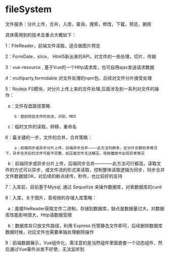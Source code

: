 # fileSystem
文件服务：分片上传，合并，入库，查询，搜索，修改，下载，预览，删除

具体需用到的技术及重点大概如下：

1：FileReader，前端文件读取，适合做图片预览

2：FormDate，slice， Html5新出来的API，对文件的一些处理，切片，传输

3：vue-resource , 基于Vue的一个Http请求库，也可自用ajax发送请求数据

4：multiparty,formidable 对文件处理的npm包，后续对文件分片接受处理

5：Nodejs FS模块，对分片上传上来的文件处理,后面涉及到一系列对文件的操作：

        a：文件存盘路径策略
   
        b：提前校验文件的状态，识别，MD5
   
        c：临时文件的读取，转移，重命名
   
   
6：最关键的一步，文件的合并，合并策略：

        a：前端同步或异步分片上传，后端异步合并————此方法坑颇多，在分片总数较多情况下，异步合并后的文件可能不完整，如压缩文件无法解压，视频播放中出现异常情况
   
        b：前端同步或异步分片上传，后端同步合并————此方法可行都高，读取文件的方式可以异步，或文件流的形式来读取，控制整体读取逻辑为同步，同步合并文件数据就OK，对后续的断点续传，秒传，也比较好的支持

7：入库前，目前基于Mysql, 通过 Sequelize 来操作数据库，对表数据库的curd

8：入库，关于图片，音视频的存储入库策略：
 
        a：直接fileReader获取文件二进制，存储到数据库，缺点是数据量过大，对数据库性能影响很大，Http请数据受限
   
        b：数据库存只放文件路径，利用 Express 托管静态文件即可，后续删除数据库数据时候，对应文件也需要单独处理删除操作
   
   
9：前端数据展示，Vue组件化，需注意的是当然组件里面嵌套一个动态组件，然后通过Vue事件派发不好使，无法监听到

